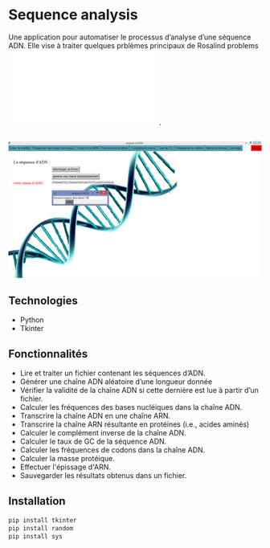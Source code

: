 # Sequence analysis
Une application pour automatiser le processus d’analyse d’une séquence ADN. Elle vise à traiter quelques prblèmes principaux de Rosalind problems ![Rosalind](./doc/rosalind_nymu_bioinformatics_programming_2013.pdf).

## 
![Interface](./Images/Interface.png)
## Technologies
* Python
* Tkinter

## Fonctionnalités 
* Lire et traiter un fichier contenant les séquences d’ADN.
* Générer une chaîne ADN aléatoire d’une longueur donnée
* Vérifier la validité de la chaîne ADN si cette dernière est lue à partir d’un fichier. 
* Calculer les fréquences des bases nucléiques dans la chaîne ADN. 
* Transcrire la chaîne ADN en une chaîne ARN. 
* Transcrire la chaîne ARN résultante en protéines (i.e., acides aminés) 
* Calculer le complément inverse de la chaîne ADN. 
* Calculer le taux de GC de la séquence ADN. 
* Calculer les fréquences de codons dans la chaîne ADN. 
* Calculer la masse protéique. 
* Effectuer l'épissage d'ARN.  
* Sauvegarder les résultats obtenus dans un fichier.

## Installation
```
pip install tkinter
pip install random
pip install sys
```
